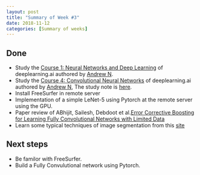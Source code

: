```yaml
---
layout: post
title: "Summary of Week #3"
date: 2018-11-12
categories: [Summary of weeks]
---
```


## Done
* Study the [Course 1: Neural Networks and Deep Learning](https://www.coursera.org/learn/neural-networks-deep-learning?specialization=deep-learning) of deeplearning.ai authored by [Andrew N](https://www.andrewng.org/).
* Study the [Course 4: Convolutional Neural Networks](https://www.coursera.org/learn/convolutional-neural-networks?specialization=deep-learning) of deeplearning.ai authored by [Andrew N](https://www.andrewng.org/), The study note is [here](https://xysong1201.github.io/study%20notes/2018/11/12/study-note-2/).
* Install FreeSurfer in remote server
* Implementation of a simple LeNet-5 using Pytorch at the remote server using the GPU.
* Paper review of ABhijit, Sailesh, Debdoot et al.[Error Corrective Boosting for Learning Fully Convolutional Networks with Limited Data](https://arxiv.org/abs/1705.00938)
* Learn some typical techniques of image segmentation from this [site](https://leonardoaraujosantos.gitbooks.io/artificial-inteligence/content/image_segmentation.html)

## Next steps
* Be familor with FreeSurfer.
* Build a Fully Convulutional network using Pytorch.
